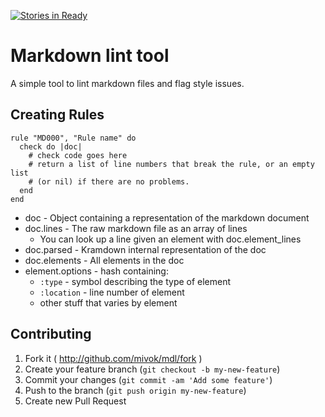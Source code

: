 [![Stories in Ready](https://badge.waffle.io/mivok/markdownlint.png?label=ready&title=Ready)](https://waffle.io/mivok/markdownlint)
# Markdown lint tool

A simple tool to lint markdown files and flag style issues.

## Creating Rules

    rule "MD000", "Rule name" do
      check do |doc|
        # check code goes here
        # return a list of line numbers that break the rule, or an empty list
        # (or nil) if there are no problems.
      end
    end

* doc - Object containing a representation of the markdown document
* doc.lines - The raw markdown file as an array of lines
  * You can look up a line given an element with doc.element_lines
* doc.parsed - Kramdown internal representation of the doc
* doc.elements - All elements in the doc
* element.options - hash containing:
  * `:type` - symbol describing the type of element
  * `:location` - line number of element
  * other stuff that varies by element

## Contributing

1. Fork it ( http://github.com/mivok/mdl/fork )
2. Create your feature branch (`git checkout -b my-new-feature`)
3. Commit your changes (`git commit -am 'Add some feature'`)
4. Push to the branch (`git push origin my-new-feature`)
5. Create new Pull Request
